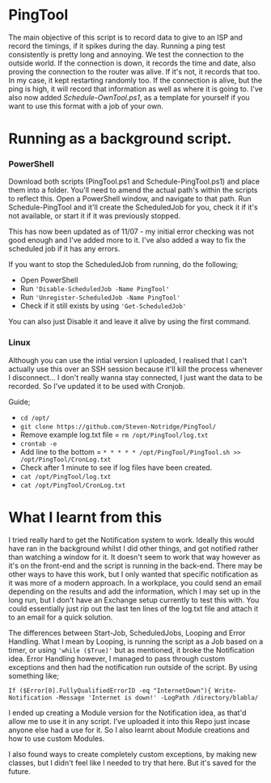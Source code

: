 # PingTool

The main objective of this script is to record data to give to an ISP and record the timings, if it spikes during the day. Running a ping test consistently is pretty long and annoying. We test the connection to the outside world. If the connection is down, it records the time and date, also proving the connection to the router was alive. If it's not, it records that too. In my case, it kept restarting randomly too. If the connection is alive, but the ping is high, it will record that information as well as where it is going to. I've also now added *Schedule-OwnTool.ps1*, as a template for yourself if you want to use this format with a job of your own. 

# Running as a background script.

### PowerShell

Download both scripts (PingTool.ps1 and Schedule-PingTool.ps1) and place them into a folder. You'll need to amend the actual path's within the scripts to reflect this. Open a PowerShell window, and navigate to that path. Run Schedule-PingTool and it'll create the ScheduledJob for you, check it if it's not available, or start it if it was previously stopped. 

This has now been updated as of 11/07 - my initial error checking was not good enough and I've added more to it. I've also added a way to fix the scheduled job if it has any errors. 

If you want to stop the ScheduledJob from running, do the following;

- Open PowerShell
- Run `'Disable-ScheduledJob -Name PingTool'`
- Run `'Unregister-ScheduledJob -Name PingTool'`
- Check if it still exists by using `'Get-ScheduledJob'`

You can also just Disable it and leave it alive by using the first command.

### Linux

Although you can use the intial version I uploaded, I realised that I can't actually use this over an SSH session because it'll kill the process whenever I disconnect... I don't really wanna stay connected, I just want the data to be recorded. So I've updated it to be used with Cronjob. 

Guide;

- `cd /opt/`
- `git clone https://github.com/Steven-Notridge/PingTool/`
- Remove example log.txt file = `rm /opt/PingTool/log.txt`
- `crontab -e`
- Add line to the bottom = `* * * * * /opt/PingTool/PingTool.sh >> /opt/PingTool/CronLog.txt`
- Check after 1 minute to see if log files have been created.
- `cat /opt/PingTool/log.txt`
- `cat /opt/PingTool/CronLog.txt`



# What I learnt from this

I tried really hard to get the Notification system to work. Ideally this would have ran in the background whilst I did other things, and got notified rather than watching a window for it. It doesn't seem to work that way however as it's on the front-end and the script is running in the back-end. There may be other ways to have this work, but I only wanted that specific notification as it was more of a modern approach. In a workplace, you could send an email depending on the results and add the information, which I may set up in the long run, but I don't have an Exchange setup currently to test this with. You could essentially just rip out the last ten lines of the log.txt file and attach it to an email for a quick solution.

The differences between Start-Job, ScheduledJobs, Looping and Error Handling. What I mean by Looping, is running the script as a Job based on a timer, or using `'while ($True)'` but as mentioned, it broke the Notification idea. Error Handling however, I managed to pass through custom exceptions and then had the notification run outside of the script. By using something like;

`If ($Error[0].FullyQualifiedErrorID -eq "InternetDown"){
  Write-Notification -Message 'Internet is down!' -LogPath /directory/blabla/`
  
I ended up creating a Module version for the Notification idea, as that'd allow me to use it in any script. I've uploaded it into this Repo just incase anyone else had a use for it. So I also learnt about Module creations and how to use custom Modules. 
  
I also found ways to create completely custom exceptions, by making new classes, but I didn't feel like I needed to try that here. But it's saved for the future. 
